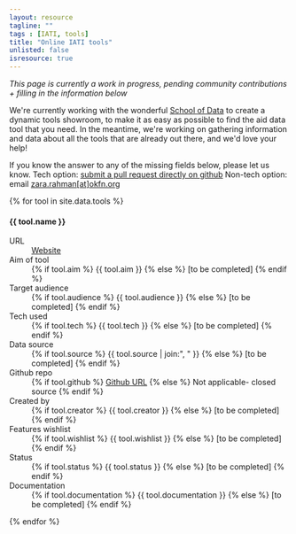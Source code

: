 ```yaml
---
layout: resource
tagline: ""
tags : [IATI, tools]
title: "Online IATI tools"
unlisted: false
isresource: true
---
```


*This page is currently a work in progress, pending community contributions + filling in the information below*

We're currently working with the wonderful [School of Data](http://schoolofdata.org) to create a dynamic tools showroom, to make it as easy as possible to find the aid data tool that you need. In the meantime, we're working on gathering information and data about all the tools that are already out there, and we'd love your help! 

If you know the answer to any of the missing fields below, please let us know.
Tech option: [submit a pull request directly on github](https://github.com/zararah/opendevtoolkit/blob/gh-pages/resources/online-iati-tools.md)
Non-tech option: email [zara.rahman[at]okfn.org](mailto:zara.rahman@okfn.org)

{% for tool in site.data.tools %}
<h4>{{ tool.name }}</h4>
<dl class="dl-horizontal">
 <dt>URL</dt>
  <dd>
  	<a href="{{ tool.url }}">Website</a>
  </dd>	
	<dt>Aim of tool</dt>
	<dd>
		{% if tool.aim %}
			{{ tool.aim }}
		{% else %}
			<span class="txt-muted">[to be completed]</span>
		{% endif %}
	</dd>
	<dt>Target audience</dt>
	<dd>
		{% if tool.audience %}
			{{ tool.audience }}
		{% else %}
			<span class="txt-muted">[to be completed]</span>
		{% endif %}
	</dd>
	<dt>Tech used</dt>		
	<dd>
		{% if tool.tech %}
			{{ tool.tech }}
		{% else %}
			<span class="txt-muted">[to be completed]</span>
		{% endif %}
	</dd>
	<dt>Data source</dt>
	<dd>
		{% if tool.source %}
			{{ tool.source | join:", " }}
		{% else %}
			<span class="txt-muted">[to be completed]</span>
		{% endif %}
	</dd>
	<dt>Github repo</dt> 
	<dd>
		{% if tool.github %}
			<a href="{{ tool.github }}">Github URL</a>
		{% else %}
			<span class="txt-muted">Not applicable- closed source</span>
		{% endif %}
	</dd>	
	<dt>Created by</dt>
	<dd>
		{% if tool.creator %}
			{{ tool.creator }}
		{% else %}
			<span class="txt-muted">[to be completed]</span>
		{% endif %}
	</dd>
	<dt>Features wishlist</dt>
	<dd>
		{% if tool.wishlist %}
			{{ tool.wishlist }}
		{% else %}
			<span class="txt-muted">[to be completed]</span>
		{% endif %}
	</dd>
	<dt>Status</dt>
	<dd>
		{% if tool.status %}
			{{ tool.status }}
		{% else %}
			<span class="txt-muted">[to be completed]</span>
		{% endif %}
	</dd>
	<dt>Documentation</dt>
	<dd>
		{% if tool.documentation %}
			{{ tool.documentation }}
		{% else %}
			<span class="txt-muted">[to be completed]</span>
		{% endif %}
	</dd>
</dl>
{% endfor %}

